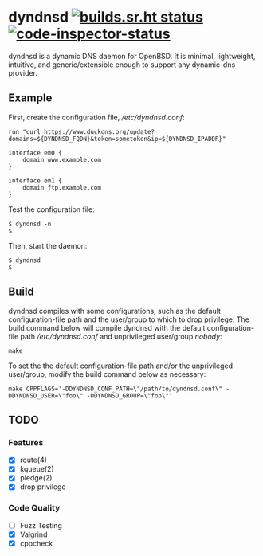# dyndnsd [![builds.sr.ht status](https://builds.sr.ht/~mariocampos/dyndnsd.svg)](https://builds.sr.ht/~mariocampos/dyndnsd?) [![code-inspector-status](https://www.code-inspector.com/project/1616/score/svg)](https://www.code-inspector.com/public/project/1616/dyndnsd/dashboard)
dyndnsd is a dynamic DNS daemon for OpenBSD. It is minimal, lightweight, intuitive, and generic/extensible enough to support any dynamic-dns provider.

## Example

First, create the configuration file, */etc/dyndnsd.conf*:

```
run "curl https://www.duckdns.org/update?domains=${DYNDNSD_FQDN}&token=sometoken&ip=${DYNDNSD_IPADDR}"

interface em0 {
	domain www.example.com
}

interface em1 {
	domain ftp.example.com
}
```

Test the configuration file:

```shell
$ dyndnsd -n
$
```

Then, start the daemon:

```shell
$ dyndnsd
$
```

## Build

dyndnsd compiles with some configurations, such as the default configuration-file path and the user/group to which to drop privilege. The build command below will compile dyndnsd with the default configuration-file path */etc/dyndnsd.conf* and unprivileged user/group *nobody*:

```shell
make
```

To set the the default configuration-file path and/or the unprivileged user/group, modify the build command below as necessary:

```shell
make CPPFLAGS='-DDYNDNSD_CONF_PATH=\"/path/to/dyndnsd.conf\" -DDYNDNSD_USER=\"foo\" -DDYNDNSD_GROUP=\"foo\"'
```

## TODO

### Features

- [x] route(4)
- [x] kqueue(2)
- [x] pledge(2)
- [x] drop privilege

### Code Quality

- [ ] Fuzz Testing
- [x] Valgrind
- [x] cppcheck
